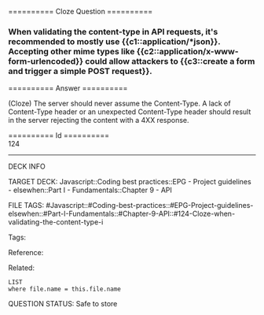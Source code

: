 ========== Cloze Question ==========

###  When validating the content-type in API requests, it's recommended to mostly use {{c1::application/*json}}. Accepting other mime types like {{c2::application/x-www-form-urlencoded}} could allow attackers to {{c3::create a form and trigger a simple POST request}}.  

========== Answer ==========  

(Cloze) The server should never assume the Content-Type. A lack of Content-Type header or an unexpected Content-Type header should result in the server rejecting the content with a 4XX response.

========== Id ==========  
124

---

DECK INFO

TARGET DECK: Javascript::Coding best practices::EPG - Project guidelines - elsewhen::Part I - Fundamentals::Chapter 9 - API

FILE TAGS: #Javascript::#Coding-best-practices::#EPG-Project-guidelines-elsewhen::#Part-I-Fundamentals::#Chapter-9-API::#124-Cloze-when-validating-the-content-type-i

Tags:

Reference:

Related:

```dataview
LIST
where file.name = this.file.name
```

QUESTION STATUS: Safe to store
